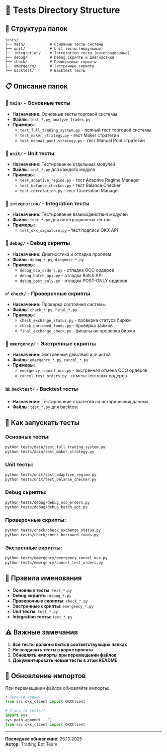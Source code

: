 # 🧪 Tests Directory Structure

## 📁 Структура папок

```
tests/
├── main/           # Основные тесты системы
├── unit/           # Unit тесты (модульные)
├── integration/    # Integration тесты (интеграционные)
├── debug/          # Debug скрипты и диагностика
├── check/          # Проверочные скрипты
├── emergency/      # Экстренные скрипты
└── backtest/       # Backtest тесты
```

## 📋 Описание папок

### 🎯 `main/` - Основные тесты
- **Назначение**: Основные тесты торговой системы
- **Файлы**: `test_*.py`, `analyze_trades.py`
- **Примеры**:
  - `test_full_trading_system.py` - полный тест торговой системы
  - `test_maker_strategy.py` - тест Maker стратегии
  - `test_manual_pool_strategy.py` - тест Manual Pool стратегии

### 🔬 `unit/` - Unit тесты
- **Назначение**: Тестирование отдельных модулей
- **Файлы**: `test_*.py` для каждого модуля
- **Примеры**:
  - `test_adaptive_regime.py` - тест Adaptive Regime Manager
  - `test_balance_checker.py` - тест Balance Checker
  - `test_correlation.py` - тест Correlation Manager

### 🔗 `integration/` - Integration тесты
- **Назначение**: Тестирование взаимодействия модулей
- **Файлы**: `test_*.py` для интеграционных тестов
- **Примеры**:
  - `test_okx_signature.py` - тест подписи OKX API

### 🐛 `debug/` - Debug скрипты
- **Назначение**: Диагностика и отладка проблем
- **Файлы**: `debug_*.py`, `diagnose_*.py`
- **Примеры**:
  - `debug_oco_orders.py` - отладка OCO ордеров
  - `debug_batch_api.py` - отладка Batch API
  - `debug_post_only.py` - отладка POST-ONLY ордеров

### ✅ `check/` - Проверочные скрипты
- **Назначение**: Проверка состояния системы
- **Файлы**: `check_*.py`, `final_*.py`
- **Примеры**:
  - `check_exchange_status.py` - проверка статуса биржи
  - `check_borrowed_funds.py` - проверка займов
  - `final_exchange_check.py` - финальная проверка биржи

### 🚨 `emergency/` - Экстренные скрипты
- **Назначение**: Экстренные действия и очистка
- **Файлы**: `emergency_*.py`, `cancel_*.py`
- **Примеры**:
  - `emergency_cancel_oco.py` - экстренная отмена OCO ордеров
  - `cancel_test_orders.py` - отмена тестовых ордеров

### 📊 `backtest/` - Backtest тесты
- **Назначение**: Тестирование стратегий на исторических данных
- **Файлы**: `test_*.py` для backtest

## 🚀 Как запускать тесты

### Основные тесты:
```bash
python tests/main/test_full_trading_system.py
python tests/main/test_maker_strategy.py
```

### Unit тесты:
```bash
python tests/unit/test_adaptive_regime.py
python tests/unit/test_balance_checker.py
```

### Debug скрипты:
```bash
python tests/debug/debug_oco_orders.py
python tests/debug/debug_batch_api.py
```

### Проверочные скрипты:
```bash
python tests/check/check_exchange_status.py
python tests/check/check_borrowed_funds.py
```

### Экстренные скрипты:
```bash
python tests/emergency/emergency_cancel_oco.py
python tests/emergency/cancel_test_orders.py
```

## 📝 Правила именования

- **Основные тесты**: `test_*.py`
- **Debug скрипты**: `debug_*.py`
- **Проверочные скрипты**: `check_*.py`
- **Экстренные скрипты**: `emergency_*.py`
- **Unit тесты**: `test_*.py`
- **Integration тесты**: `test_*.py`

## ⚠️ Важные замечания

1. **Все тесты должны быть в соответствующих папках**
2. **Не создавать тесты в корне проекта**
3. **Обновлять импорты при перемещении файлов**
4. **Документировать новые тесты в этом README**

## 🔧 Обновление импортов

При перемещении файлов обновляйте импорты:

```python
# Было (в корне):
from src.okx_client import OKXClient

# Стало (в tests/):
import sys
sys.path.append('..')
from src.okx_client import OKXClient
```

---

**Последнее обновление**: 26.10.2025  
**Автор**: Trading Bot Team

